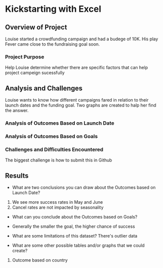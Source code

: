 # Kickstarting with Excel

## Overview of Project 
Louise started a crowdfunding campaign and had a budege of 10K. His play Fever came close to the fundraising goal soon.  

### Project Purpose 
Help Louise determine whether there are specific factors that can help project campeign sucessfully 

## Analysis and Challenges 
Louise wants to know how different campaigns fared in relation to their launch dates and the funding goal. Two graphs are created to halp her find the answer.

### Analysis of Outcomes Based on Launch Date


### Analysis of Outcomes Based on Goals


### Challenges and Difficulties Encountered
The biggest challenge is how to submit this in Github

## Results

- What are two conclusions you can draw about the Outcomes based on Launch Date?
1. We see more success rates in May and June 
2. Cancel rates are not impacted by seasonality

- What can you conclude about the Outcomes based on Goals?
- Generally the smaller the goal, the higher chance of success

- What are some limitations of this dataset?
There's outlier data 

- What are some other possible tables and/or graphs that we could create?
1. Outcome based on country


